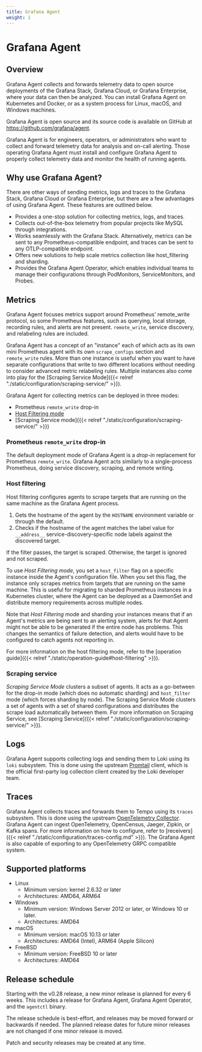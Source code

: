 ```yaml
---
title: Grafana Agent
weight: 1
---
```


# Grafana Agent

## Overview

Grafana Agent collects and forwards telemetry data to open source deployments of the Grafana Stack, Grafana Cloud, or Grafana Enterprise, where your data can then be analyzed. You can install Grafana Agent on Kubernetes and Docker, or as a system process for Linux, macOS, and Windows machines.

Grafana Agent is open source and its source code is available on GitHub at https://github.com/grafana/agent.

Grafana Agent is for engineers, operators, or administrators who want to collect and forward telemetry data for analysis and on-call alerting. Those operating Grafana Agent must install and configure Grafana Agent to properly collect telemetry data and monitor the health of running agents.

## Why use Grafana Agent?

There are other ways of sending metrics, logs and traces to the Grafana Stack, Grafana Cloud or Grafana Enterprise, but there are a few advantages of using Grafana Agent. These features are outlined below.

* Provides a one-stop solution for collecting metrics, logs, and traces.
* Collects out-of-the-box telemetry from popular projects like MySQL through integrations.
* Works seamlessly with the Grafana Stack. Alternatively, metrics can be sent to any Prometheus-compatible endpoint, and traces can be sent to any OTLP-compatible endpoint.
* Offers new solutions to help scale metrics collection like host_filtering and sharding.
* Provides the Grafana Agent Operator, which enables individual teams to manage their configurations through PodMonitors, ServiceMonitors, and Probes.

## Metrics

Grafana Agent focuses metrics support around Prometheus' remote_write protocol,
so some Prometheus features, such as querying, local storage, recording rules,
and alerts are not present. `remote_write`, service discovery, and relabeling
rules are included.

Grafana Agent has a concept of an "instance" each of which acts as
its own mini Prometheus agent with its own `scrape_configs` section and
`remote_write` rules. More than one instance is useful when you want to have
separate configurations that write to two different locations without
needing to consider advanced metric relabeling rules. Multiple instances also
come into play for the [Scraping Service Mode]({{< relref "./static/configuration/scraping-service/" >}}).

Grafana Agent for collecting metrics can be deployed in three modes:

- Prometheus `remote_write` drop-in
- [Host Filtering mode](#host-filtering)
- [Scraping Service mode]({{< relref "./static/configuration/scraping-service/" >}})

### Prometheus `remote_write` drop-in

The default deployment mode of Grafana Agent is a _drop-in_ replacement for
Prometheus `remote_write`. Grafana Agent acts similarly to a single-process
Prometheus, doing service discovery, scraping, and remote writing.

### Host filtering

Host filtering configures agents to scrape targets that are running on the same
machine as the Grafana Agent process.

1. Gets the hostname of the agent by the `HOSTNAME` environment variable or
   through the default.
1. Checks if the hostname of the agent matches the label value for `__address__`
   service-discovery-specific node labels against the discovered target.

If the filter passes, the target is scraped. Otherwise, the target
is ignored and not scraped.

To use _Host Filtering mode_, you set a `host_filter` flag on a specific
instance inside the Agent's configuration file. When you set this flag, the
instance only scrapes metrics from targets that are running on the same
machine. This is useful for migrating to sharded
Prometheus instances in a Kubernetes cluster, where the Agent can be deployed as
a DaemonSet and distribute memory requirements across multiple nodes.

Note that _Host Filtering_ mode and sharding your instances means that if an
Agent's metrics are being sent to an alerting system, alerts for that Agent might
not be able to be generated if the entire node has problems. This changes the
semantics of failure detection, and alerts would have to be configured to catch
agents not reporting in.

For more information on the host filtering mode, refer to the [operation
guide]({{< relref "./static/operation-guide#host-filtering" >}}).

### Scraping service

_Scraping Service Mode_ clusters a subset of agents. It acts as a go-between
for the drop-in mode (which does no automatic sharding) and `host_filter` mode
(which forces sharding by node). The Scraping Service Mode clusters a set of
agents with a set of shared configurations and distributes the scrape load
automatically between them. For more information on Scraping Service, see
[Scraping Service]({{< relref "./static/configuration/scraping-service/" >}}).

## Logs

Grafana Agent supports collecting logs and sending them to Loki using its
`loki` subsystem. This is done using the upstream
[Promtail](https://grafana.com/docs/loki/latest/clients/promtail/) client,
which is the official first-party log collection client created by the Loki
developer team.

## Traces

Grafana Agent collects traces and forwards them to Tempo using its
`traces` subsystem. This is done using the upstream [OpenTelemetry Collector](https://github.com/open-telemetry/opentelemetry-collector).
Grafana Agent can ingest OpenTelemetry, OpenCensus, Jaeger, Zipkin, or Kafka spans.
For more information on how to configure, refer to [receivers]({{< relref "./static/configuration/traces-config.md" >}}).
The Grafana Agent is also capable of exporting to any OpenTelemetry GRPC compatible system.

## Supported platforms

* Linux
  * Minimum version: kernel 2.6.32 or later
  * Architectures: AMD64, ARM64
* Windows
  * Minimum version: Windows Server 2012 or later, or Windows 10 or later.
  * Architectures: AMD64
* macOS
  * Minimum version: macOS 10.13 or later
  * Architectures: AMD64 (Intel), ARM64 (Apple Silicon)
* FreeBSD
  * Minimum version: FreeBSD 10 or later
  * Architectures: AMD64

## Release schedule

Starting with the v0.28 release, a new minor release is planned for every 6
weeks. This includes a release for Grafana Agent, Grafana Agent Operator, and
the `agentctl` binary.

The release schedule is best-effort, and releases may be moved forward or
backwards if needed. The planned release dates for future minor releases are
not changed if one minor release is moved.

Patch and security releases may be created at any time.
